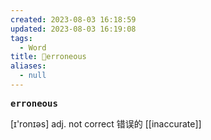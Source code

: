 ```yaml
---
created: 2023-08-03 16:18:59
updated: 2023-08-03 16:19:08
tags:
  - Word
title: 📖erroneous
aliases:
  - null
---
```


<pre><strong>erroneous</strong></pre>
[ɪ'ronɪəs]
adj. not correct 错误的
[[inaccurate]]
